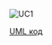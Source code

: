 ![UC1]()

[UML код](https://github.com/ip-85/System-Dynamics/blob/master/Doc/UMLDiagrams/scenarios/admin/Diagrams/UML/UC1.pu)
